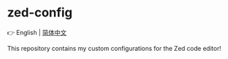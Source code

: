 # zed-config

👉 English | [简体中文](README_CN.md)

This repository contains my custom configurations for the Zed code editor!
